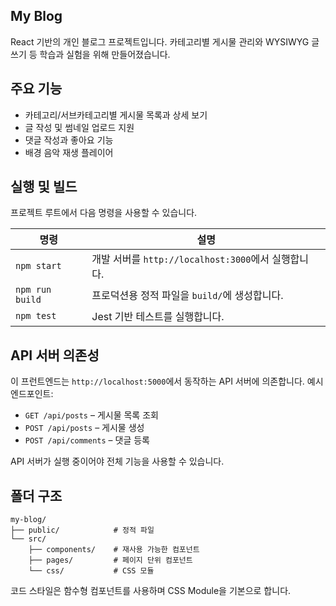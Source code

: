 ## My Blog

React 기반의 개인 블로그 프로젝트입니다. 카테고리별 게시물 관리와 WYSIWYG 글쓰기 등 학습과 실험을 위해 만들어졌습니다.

## 주요 기능

- 카테고리/서브카테고리별 게시물 목록과 상세 보기
- 글 작성 및 썸네일 업로드 지원
- 댓글 작성과 좋아요 기능
- 배경 음악 재생 플레이어

## 실행 및 빌드

프로젝트 루트에서 다음 명령을 사용할 수 있습니다.

| 명령 | 설명 |
| ---- | ---- |
| `npm start` | 개발 서버를 `http://localhost:3000`에서 실행합니다. |
| `npm run build` | 프로덕션용 정적 파일을 `build/`에 생성합니다. |
| `npm test` | Jest 기반 테스트를 실행합니다. |

## API 서버 의존성

이 프런트엔드는 `http://localhost:5000`에서 동작하는 API 서버에 의존합니다. 예시 엔드포인트:

- `GET /api/posts` – 게시물 목록 조회
- `POST /api/posts` – 게시물 생성
- `POST /api/comments` – 댓글 등록

API 서버가 실행 중이어야 전체 기능을 사용할 수 있습니다.

## 폴더 구조

```
my-blog/
├── public/            # 정적 파일
└── src/
    ├── components/    # 재사용 가능한 컴포넌트
    ├── pages/         # 페이지 단위 컴포넌트
    └── css/           # CSS 모듈
```

코드 스타일은 함수형 컴포넌트를 사용하며 CSS Module을 기본으로 합니다.
